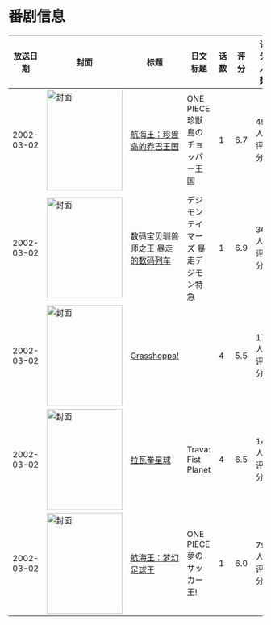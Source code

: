 # 番剧信息

|放送日期|封面|标题|日文标题|话数|评分|评分人数|
|---|---|---|---|---|---|---|
|2002-03-02|<img src="https://lain.bgm.tv/pic/cover/c/d5/4e/1901_A9Hdi.jpg" alt="封面" style="width:150px;height:200px;object-fit:cover;">|[航海王：珍兽岛的乔巴王国](https://bangumi.tv/subject/1901)|ONE PIECE 珍獣島のチョッパー王国|1|6.7|492人评分|
|2002-03-02|<img src="https://lain.bgm.tv/pic/cover/c/86/b2/3138_s8K8n.jpg" alt="封面" style="width:150px;height:200px;object-fit:cover;">|[数码宝贝驯兽师之王 暴走的数码列车](https://bangumi.tv/subject/3138)|デジモンテイマーズ 暴走デジモン特急|1|6.9|368人评分|
|2002-03-02|<img src="https://lain.bgm.tv/pic/cover/c/99/6d/18854_vKV8F.jpg" alt="封面" style="width:150px;height:200px;object-fit:cover;">|[Grasshoppa!](https://bangumi.tv/subject/18854)||4|5.5|17人评分|
|2002-03-02|<img src="https://lain.bgm.tv/pic/cover/c/f8/77/79977_lzR6w.jpg" alt="封面" style="width:150px;height:200px;object-fit:cover;">|[拉瓦拳星球](https://bangumi.tv/subject/79977)|Trava: Fist Planet|4|6.5|146人评分|
|2002-03-02|<img src="https://lain.bgm.tv/pic/cover/c/f6/cb/144671_dBTZ4.jpg" alt="封面" style="width:150px;height:200px;object-fit:cover;">|[航海王：梦幻足球王](https://bangumi.tv/subject/144671)|ONE PIECE 夢のサッカー王!|1|6.0|79人评分|
